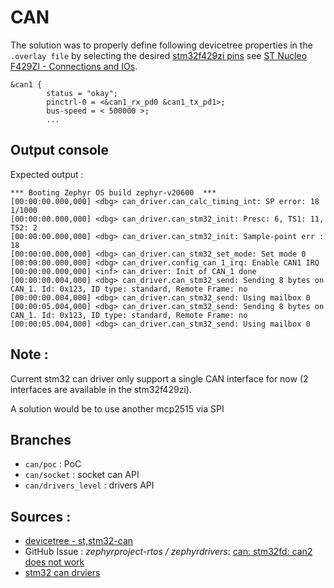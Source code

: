 # CAN 

The solution was to properly define following devicetree properties in the `.overlay file` by selecting the desired [stm32f429zi pins](https://github.com/zephyrproject-rtos/hal_stm32/blob/5c8275071ec1cf160bfe8c18bbd9330a7d714dc8/dts/st/f4/stm32f429zitx-pinctrl.dtsi#L207-L254) see [ST Nucleo F429ZI - Connections and IOs](https://github.com/zephyrproject-rtos/zephyr/blob/main/boards/arm/nucleo_f429zi/doc/index.rst#available-pins).

```
&can1 {
        status = "okay";
        pinctrl-0 = <&can1_rx_pd0 &can1_tx_pd1>;
        bus-speed = < 500000 >;
        ...
```

## Output console

Expected output : 

```
*** Booting Zephyr OS build zephyr-v20600  ***
[00:00:00.000,000] <dbg> can_driver.can_calc_timing_int: SP error: 18 1/1000 
[00:00:00.000,000] <dbg> can_driver.can_stm32_init: Presc: 6, TS1: 11, TS2: 2
[00:00:00.000,000] <dbg> can_driver.can_stm32_init: Sample-point err : 18
[00:00:00.000,000] <dbg> can_driver.can_stm32_set_mode: Set mode 0       
[00:00:00.000,000] <dbg> can_driver.config_can_1_irq: Enable CAN1 IRQ    
[00:00:00.000,000] <inf> can_driver: Init of CAN_1 done
[00:00:00.004,000] <dbg> can_driver.can_stm32_send: Sending 8 bytes on CAN_1. Id: 0x123, ID type: standard, Remote Frame: no
[00:00:00.004,000] <dbg> can_driver.can_stm32_send: Using mailbox 0
[00:00:05.004,000] <dbg> can_driver.can_stm32_send: Sending 8 bytes on CAN_1. Id: 0x123, ID type: standard, Remote Frame: no
[00:00:05.004,000] <dbg> can_driver.can_stm32_send: Using mailbox 0
```

## Note :

Current stm32 can driver only support a single CAN interface for now (2 interfaces are available in the stm32f429zi).

A solution would be to use another mcp2515 via SPI

## Branches

- `can/poc` : PoC
- `can/socket` : socket can API 
- `can/drivers_level` : drivers API 

## Sources :

- [devicetree - st,stm32-can](https://docs.zephyrproject.org/latest/reference/devicetree/bindings/can/st%2Cstm32-can.html)
- GitHub Issue : *zephyrproject-rtos / zephyrdrivers*: [can: stm32fd: can2 does not work](https://github.com/zephyrproject-rtos/zephyr/issues/36075)
- [stm32 can drviers](https://github.com/zephyrproject-rtos/zephyr/blob/main/drivers/can/can_stm32.c)